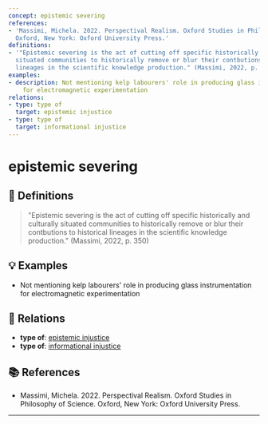 ```yaml
---
concept: epistemic severing
references:
- 'Massimi, Michela. 2022. Perspectival Realism. Oxford Studies in Philosophy of Science.
  Oxford, New York: Oxford University Press.'
definitions:
- '"Epistemic severing is the act of cutting off specific historically and culturally
  situated communities to historically remove or blur their contbutions to historical
  lineages in the scientific knowledge production." (Massimi, 2022, p. 350)'
examples:
- description: Not mentioning kelp labourers' role in producing glass instrumentation
    for electromagnetic experimentation
relations:
- type: type of
  target: epistemic injustice
- type: type of
  target: informational injustice
---
```


# epistemic severing

## 📖 Definitions

> "Epistemic severing is the act of cutting off specific historically and culturally situated communities to historically remove or blur their contbutions to historical lineages in the scientific knowledge production." (Massimi, 2022, p. 350)

## 💡 Examples

- Not mentioning kelp labourers' role in producing glass instrumentation for electromagnetic experimentation

## 🔗 Relations

- **type of**: [epistemic injustice](./epistemic-injustice.md)
- **type of**: [informational injustice](./informational-injustice.md)

## 📚 References

- Massimi, Michela. 2022. Perspectival Realism. Oxford Studies in Philosophy of Science. Oxford, New York: Oxford University Press.

---

<script src="https://giscus.app/client.js"
                data-repo="natesheehan/conceptcartography"
                data-repo-id="R_kgDOPB5QiQ"
                data-category="General"
                data-category-id="DIC_kwDOPB5Qic4CsAxd"
                data-mapping="pathname"
                data-strict="0"
                data-reactions-enabled="1"
                data-emit-metadata="0"
                data-input-position="bottom"
                data-theme="catppuccin_mocha"
                data-lang="en"
                crossorigin="anonymous"
                async>
        </script>
        
